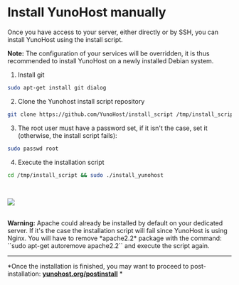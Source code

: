 # Install YunoHost manually

Once you have access to your server, either directly or by SSH, you can install YunoHost using the install script.

<div class="alert alert-info">
<b>Note:</b> The configuration of your services will be overridden, it is thus recommended to install YunoHost on a newly installed Debian system.
</div>

1. Install git
```bash
sudo apt-get install git dialog
```

2. Clone the Yunohost install script repository
```bash
git clone https://github.com/YunoHost/install_script /tmp/install_script
```

3. The root user must have a password set, if it isn't the case, set it (otherwise, the install script fails):
```bash
sudo passwd root
```

4. Execute the installation script
```bash
cd /tmp/install_script && sudo ./install_yunohost
```

<br>

<p class="text-center">
<img src="/images/install_script.png">
</p>

<br>

<div class="alert alert-warning">
<b>Warning:</b> Apache could already be installed by default on your dedicated server. If it's the case the installation script will fail since YunoHost is using Nginx. You will have to remove *apache2.2* package with the command: ``sudo apt-get autoremove apache2.2`` and execute the script again.
</div>

---

*Once the installation is finished, you may want to proceed to post-installation: **[yunohost.org/postinstall](/postinstall)** *
